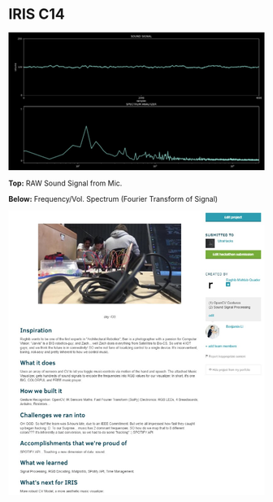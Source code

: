 # IRIS C14

![Audio Signal -> Fourier Transform -> Spectrum](spec.png)

**Top:** RAW Sound Signal from Mic.

**Below:** Frequency/Vol. Spectrum (Fourier Transform of Signal)

![Devpost](readme.jpg)
